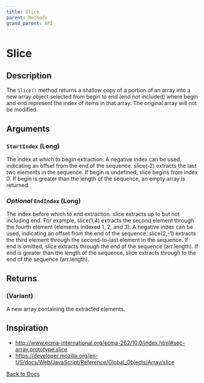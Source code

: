```yaml
---
title: Slice
parent: Methods
grand_parent: API
---
```


# Slice

## Description
The `Slice()` method returns a shallow copy of a portion of an array into a new array object selected from begin to end (end not included) where begin and end represent the index of items in that array. The original array will not be modified.

## Arguments
### `StartIndex` (Long)
The index at which to begin extraction.
A negative index can be used, indicating an offset from the end of the sequence. slice(-2) extracts the last two elements in the sequence.
If begin is undefined, slice begins from index 0.
If begin is greater than the length of the sequence, an empty array is returned.
### *Optional* `EndIndex` (Long)
The index before which to end extraction. slice extracts up to but not including end.
For example, slice(1,4) extracts the second element through the fourth element (elements indexed 1, 2, and 3).
A negative index can be used, indicating an offset from the end of the sequence. slice(2,-1) extracts the third element through the second-to-last element in the sequence.
If end is omitted, slice extracts through the end of the sequence (arr.length).
If end is greater than the length of the sequence, slice extracts through to the end of the sequence (arr.length).

## Returns
### (Variant)
A new array containing the extracted elements.

## Inspiration
* <http://www.ecma-international.org/ecma-262/10.0/index.html#sec-array.prototype.slice>
* <https://developer.mozilla.org/en-US/docs/Web/JavaScript/Reference/Global_Objects/Array/slice>


[Back to Docs](https://senipah.github.io/VBA-Better-Array/)
